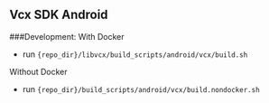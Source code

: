 ## Vcx SDK Android

###Development:
With Docker

- run `{repo_dir}/libvcx/build_scripts/android/vcx/build.sh`

Without Docker

- run `{repo_dir}/build_scripts/android/vcx/build.nondocker.sh`
